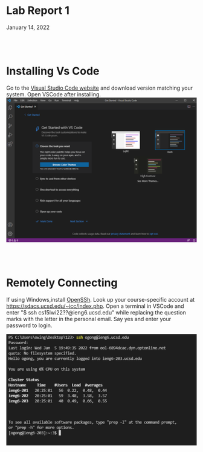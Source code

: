 # **Lab Report 1**
January 14, 2022
<br/><br/>
<br/><br/>
# Installing Vs Code
Go to the [Visual Studio Code website](https://code.visualstudio.com/) and download version matching your system. Open VSCode after installing.
![Image](image15.png)

<br/><br/>
# Remotely Connecting
If using Windows,install [OpenSSh](https://docs.microsoft.com/en-us/windows-server/administration/openssh/openssh_install_firstuse). Look up your course-specific account at https://sdacs.ucsd.edu/~icc/index.php. Open a terminal in VSCode and enter "$ ssh cs15lwi22??@ieng6.ucsd.edu" while replacing the question marks with the letter in the personal email. Say yes and enter your password to login.

![Image](e76f545e57aaf6c80a7a066672da5f27.png)